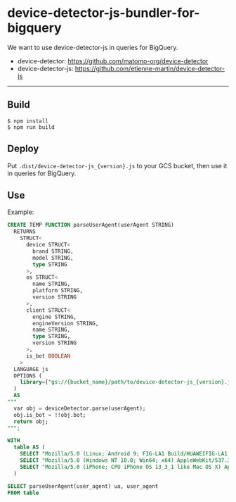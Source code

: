 # device-detector-js-bundler-for-bigquery

We want to use device-detector-js in queries for BigQuery.

- device-detector: https://github.com/matomo-org/device-detector
- device-detector-js: https://github.com/etienne-martin/device-detector-js

---

## Build

```
$ npm install
$ npm run build
```

## Deploy

Put `.dist/device-detector-js_{version}.js` to your GCS bucket, then use it in queries for BigQuery.

## Use

Example:

```sql
CREATE TEMP FUNCTION parseUserAgent(userAgent STRING)
  RETURNS
    STRUCT<
      device STRUCT<
        brand STRING,
        model STRING,
        type STRING
      >,
      os STRUCT<
        name STRING,
        platform STRING,
        version STRING
      >,
      client STRUCT<
        engine STRING,
        engineVersion STRING,
        name STRING,
        type STRING,
        version STRING
      >,
      is_bot BOOLEAN
    >
  LANGUAGE js
  OPTIONS (
    library=["gs://{bucket_name}/path/to/device-detector-js_{version}.js"]
  )
  AS
"""
  var obj = deviceDetector.parse(userAgent);
  obj.is_bot = !!obj.bot;
  return obj;
""";

WITH
  table AS (
    SELECT "Mozilla/5.0 (Linux; Android 9; FIG-LA1 Build/HUAWEIFIG-LA1; wv) AppleWebKit/537.36 (KHTML, like Gecko) Version/4.0 Chrome/80.0.3987.119 Mobile Safari/537.36 YJApp-ANDROID jp.co.yahoo.android.yjtop/3.64.0" user_agent UNION ALL
    SELECT "Mozilla/5.0 (Windows NT 10.0; Win64; x64) AppleWebKit/537.36 (KHTML, like Gecko) Chrome/70.0.3538.102 Safari/537.36 Edge/18.18362" user_agent UNION ALL
    SELECT "Mozilla/5.0 (iPhone; CPU iPhone OS 13_3_1 like Mac OS X) AppleWebKit/605.1.15 (KHTML, like Gecko) Version/13.0.5 Mobile/15E148 Safari/604.1" user_agent
  )

SELECT parseUserAgent(user_agent) ua, user_agent
FROM table
```
